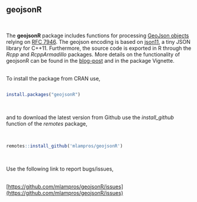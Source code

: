 

## geojsonR
<br>

The **geojsonR** package includes functions for processing [GeoJson objects](https://en.wikipedia.org/wiki/GeoJSON) relying on [RFC 7946](https://tools.ietf.org/pdf/rfc7946.pdf). The geojson encoding is based on [json11](https://github.com/dropbox/json11), a tiny JSON library for C++11. Furthermore, the source code is exported in R through the *Rcpp* and *RcppArmadillo* packages. More details on the functionality of geojsonR can be found in the [blog-post](http://mlampros.github.io/2017/03/29/geojsonR_package/) and in the package Vignette.
<br><br>

To install the package from CRAN use, 

```R

install.packages("geojsonR")


```
<br>

and to download the latest version from Github use the *install_github* function of the *remotes* package,
<br><br>

```R

remotes::install_github('mlampros/geojsonR')


```
<br>

Use the following link to report bugs/issues,
<br><br>

[https://github.com/mlampros/geojsonR/issues](https://github.com/mlampros/geojsonR/issues)

